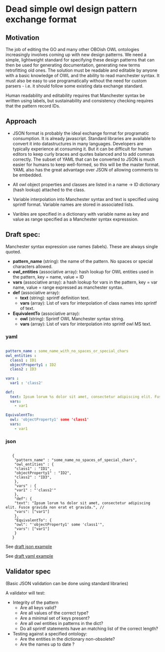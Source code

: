 # Dead simple owl design pattern exchange format

## Motivation

The job of editing the GO and many other OBOish OWL ontologies increasingly involves coming up with new design patterns.  We need a simple, lightweight standard for specifying these design patterns that can then be used 
for generating documentation, generating new terms
retrofitting old ones. The solution must be readable and editable by anyone with a
basic knowledge of OWL and the ability to read manchester syntax.  It must also be easy
to use programatically without the need for custom parsers - i.e. it should follow some 
existing data exchange standard.

Human readability and editability requires that Manchester syntax be written using
labels, but sustainability and consistency checking requires that 
the pattern record IDs. 


## Approach

* JSON format is probably the ideal exchange format for programatic consumption. It is already javascript.  Standard libraries are available to convert it into datastructures in many languages. Developers are typically experience at consuming it. But it can be difficult for human editors to keep curly braces and quotes balanced and to add commas correctly.  The subset of YAML that can be converted to JSON is much easier for humans to keep well-formed, so this will be the master format.  YAML also has the great advantage over JSON of allowing comments to be embedded.

* All owl object properties and classes are listed in a name -> ID dictionary (hash lookup) attached to the class.

* Variable interpolation into Manchester syntax and text is specified using sprintf format.  Variable names are stored in associated lists.

* Varibles are specified in a dictionary with variable name as key and value as range specified as a Manchester syntax expresssion.

## Draft spec:

Manchester syntax expression use names (labels).  These are always single quoted.

* __pattern\_name__ (string): the name of the pattern. No spaces or special characters allowed.
* __owl\_entities__ (associative array): hash lookup for OWL entities used in the pattern, key = name, value = ID
* __vars__ (associative array): a hash lookup for vars in the pattern, key = var name, value = range expressed as manchester syntax.
* __def__ (associative array): 
  * __text__ (string): sprintf definition text.  
  * __vars__ (array): List of vars for interpolation of class names into sprintf of text. 
* __EquivalentTo__ (associative array): 
  * __owl__ (string): Sprintf OWL Manchester syntax string.
  * __vars__ (array): List of vars for interpolation into sprintf owl MS text.

### yaml
```.yaml

pattern_name : some_name_with_no_spaces_or_special_chars
owl_entities :  
  class1 : ID1 
  objectProperty1 : ID2 
  class2 : ID3 
    
vars :  
  var1 : 'class2' 
    
def: 
  text: Ipsum lorum %s dolor sit amet, consectetur adipiscing elit. Fusce gravida non erat et gravida.
  vars:
    - var1
    
EquivalentTo: 
  owl: 'objectProperty1' some 'class1'
  vars:
    - var1
```

### json

```.javascript

   { 
    "pattern_name" : "some_name_no_spaces_of_special_chars",
    "owl_entities" : { 
	"class1" : "ID1", 
	"objectProperty1" : "ID2", 
	"class2" : "ID3", 
    },
    "vars" : { 
	"var1" : "'class2'" 
    },
    "def": {
	"text": "Ipsum lorum %s dolor sit amet, consectetur adipiscing elit. Fusce gravida non erat et gravida.", // 
	"vars": ["var1"]
    },
    "EquivalentTo": {
	"owl": "'objectProperty1' some 'class1'",
	"vars": ["var1"]
    }
   }
```

See [draft json example](json/import_into_cell.json)

See [draft yaml example](yaml/import_into_cell.yaml)


## Validator spec

(Basic JSON validation can be done using standard libraries)

A validator will test:
* Integrity of the pattern
  * Are all keys valid?
  * Are all values of the correct type?
  * Are a minimal set of keys present?
  * Are all owl entities in patterns in the dict?
  * Do all sprintf statements have an matching list of the correct length?
* Testing against a specified ontology:
  * Are the entities in the dictionary non-obsolete?
  * Are the names up to date ?






